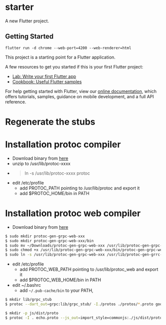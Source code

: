 # starter

A new Flutter project.

## Getting Started

```
flutter run -d chrome --web-port=4200 --web-renderer=html
```

This project is a starting point for a Flutter application.

A few resources to get you started if this is your first Flutter project:

- [Lab: Write your first Flutter app](https://flutter.dev/docs/get-started/codelab)
- [Cookbook: Useful Flutter samples](https://flutter.dev/docs/cookbook)

For help getting started with Flutter, view our
[online documentation](https://flutter.dev/docs), which offers tutorials,
samples, guidance on mobile development, and a full API reference.

# Regenerate the stubs


# Installation protoc compiler
* Download binary from [here](https://github.com/protocolbuffers/protobuf/releases)
* unzip to /usr/lib/protoc-xxxx
* > ln -s /usr/lib/protoc-xxxx protoc
* edit /etc/profile
    * add PROTOC_PATH pointing to /usr/lib/protoc and export it
    * add $PROTOC_HOME/bin in PATH
# Installation protoc web compiler
* Download binary from [here](https://github.com/grpc/grpc-web/releases)

```sh
$ sudo mkdir protoc-gen-grpc-web-xxx
$ sudo mkdir protoc-gen-grpc-web-xxx/bin
$ sudo mv ~/Downloads/protoc-gen-grpc-web-xxx /usr/lib/protoc-gen-grpc-web-xxx/bin/protoc-gen-grpc-web
$ sudo chmod +x /usr/lib/protoc-gen-grpc-web-xxx/bin/protoc-gen-grpc-web-xxx
$ sudo ln -s /usr/lib/protoc-gen-grpc-web-xxx /usr/lib/protoc-gen-grrc-web
```

* edit /etc/profile
    * add PROTOC_WEB_PATH pointing to /usr/lib/protoc_web and export it
    * add $PROTOC_WEB_HOME/bin in PATH
* edit ~/.bashrc
    * add `~/.pub-cache/bin` to your PATH,

```sh
$ mkdir lib/grpc_stub
$ protoc --dart_out=grpc:lib/grpc_stub/ -I./protos ./protos/*.proto google/protobuf/timestamp.proto
```

```sh
$ mkdir -p js/dist/proto
$ protoc -I . echo.proto --js_out=import_style=commonjs:./js/dist/proto --grpc-web_out=import_style=commonjs,mode=grpcwebtext:./js/dist/proto
```